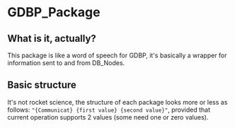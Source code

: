 # GDBP_Package
## What is it, actually? 
This package is like a word of speech for GDBP, it's basically a wrapper for information sent to and from DB_Nodes.

## Basic structure
It's not rocket science, the structure of each package looks more or less as follows: 
   `"{Communicat} {first value} {second value}"`, provided that current operation supports 2 values (some need one or zero values).